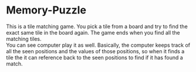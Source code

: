 # Memory-Puzzle
This is a tile matching game. You pick a tile from a board and try to find the exact same tile in the board again. The game ends when you find all the matching tiles.  
You can see computer play it as well. Basically, the computer keeps track of all the seen positions and the values of those positions, so when it finds a tile the it can reference back to the seen positions to find if it has found a match.
